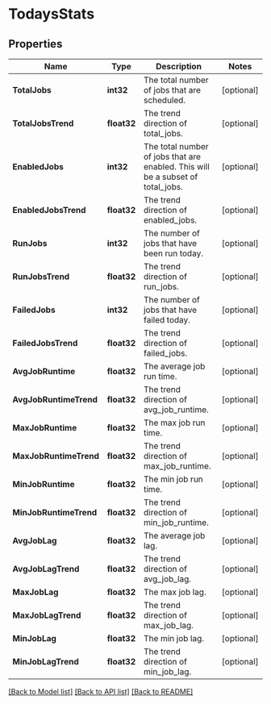 # TodaysStats

## Properties

Name | Type | Description | Notes
------------ | ------------- | ------------- | -------------
**TotalJobs** | **int32** | The total number of jobs that are scheduled. | [optional] 
**TotalJobsTrend** | **float32** | The trend direction of total_jobs. | [optional] 
**EnabledJobs** | **int32** | The total number of jobs that are enabled. This will be a subset of total_jobs. | [optional] 
**EnabledJobsTrend** | **float32** | The trend direction of enabled_jobs. | [optional] 
**RunJobs** | **int32** | The number of jobs that have been run today. | [optional] 
**RunJobsTrend** | **float32** | The trend direction of run_jobs. | [optional] 
**FailedJobs** | **int32** | The number of jobs that have failed today. | [optional] 
**FailedJobsTrend** | **float32** | The trend direction of failed_jobs. | [optional] 
**AvgJobRuntime** | **float32** | The average job run time. | [optional] 
**AvgJobRuntimeTrend** | **float32** | The trend direction of avg_job_runtime. | [optional] 
**MaxJobRuntime** | **float32** | The max job run time. | [optional] 
**MaxJobRuntimeTrend** | **float32** | The trend direction of max_job_runtime. | [optional] 
**MinJobRuntime** | **float32** | The min job run time. | [optional] 
**MinJobRuntimeTrend** | **float32** | The trend direction of min_job_runtime. | [optional] 
**AvgJobLag** | **float32** | The average job lag. | [optional] 
**AvgJobLagTrend** | **float32** | The trend direction of avg_job_lag. | [optional] 
**MaxJobLag** | **float32** | The max job lag. | [optional] 
**MaxJobLagTrend** | **float32** | The trend direction of max_job_lag. | [optional] 
**MinJobLag** | **float32** | The min job lag. | [optional] 
**MinJobLagTrend** | **float32** | The trend direction of min_job_lag. | [optional] 

[[Back to Model list]](../README.md#documentation-for-models) [[Back to API list]](../README.md#documentation-for-api-endpoints) [[Back to README]](../README.md)


